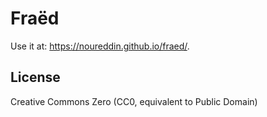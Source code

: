 # Fraëd

Use it at: <https://noureddin.github.io/fraed/>.

## License

Creative Commons Zero (CC0, equivalent to Public Domain)


